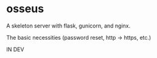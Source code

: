 # osseus
A skeleton server with flask, gunicorn, and nginx.

The basic necessities (password reset, http -> https, etc.)

IN DEV
